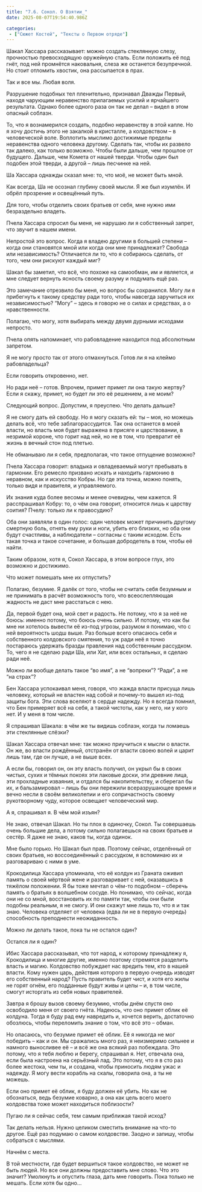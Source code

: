 ```yaml
---
title: "7.6. Сокол. О Взятии_"
date: 2025-08-07T19:54:40.986Z

categories:
 - ["Сюжет Костей", "Тексты о Первом отряде"]
---
```


Шакал Хассара рассказывает: можно создать стеклянную слезу, прочностью
превосходящую оружейную сталь. Если положить её под гнёт, под ней
промнётся наковальня, слеза же останется безупречной. Но стоит отломить
хвостик, она рассыпается в прах.

Так и все мы. Любая воля.

Разрушение подобных тел пленительно, признавал Дважды Первый, находя
чарующим неравенство прилагаемых усилий и ярчайшего результата. Однако
более одного раза он так не делал – видел в этом опасный соблазн.

То, что я вознамерился создать, подобно неравенству в этой капле. Но я
хочу достичь этого не закалкой в кристалле, а колдовством – в
человеческой воле. Воплотить мыслимо достижимые пределы неравенства
одного человека другому. Сделать так, чтобы их развело так далеко, как
только возможно. Чтобы были дальше, чем прошлое от будущего. Дальше, чем
Комета от нашей тверди. Чтобы один был подобен этой тверди, а другой –
лишь песчинке на ней.

Ша Хассара однажды сказал мне: то, что моё, не может быть мной.

Как всегда, Ша не осознал глубину своей мысли. Я же был изумлён. И обрёл
прозрение и освещённый путь.

Для того, чтобы отделить своих братьев от себя, мне нужно ими
безраздельно владеть.

Пчела Хассара спросил бы меня, не нарушаю ли я собственный запрет, что
звучит в нашем имени.

Непростой это вопрос. Когда я владею другими в большей степени – когда
они становятся мной или когда они мне принадлежат? Свобода или
независимость? Отличается ли то, что я собираюсь сделать, от того, чем
они рискуют каждый миг?

Шакал бы заметил, что всё, что похоже на самообман, им и является, и мне
следует вернуть ясность своему разуму и подумать ещё раз.

Это замечание отрезвило бы меня, но вопрос бы сохранился. Могу ли я
прибегнуть к такому средству ради того, чтобы навсегда заручиться их
независимостью? “Могу” – здесь я говорю не о силах и средствах, а о
нравственности.

Полагаю, что могу, хотя выбирать между двумя дурными исходами непросто.

Пчела опять напоминает, что рабовладение находится под абсолютным
запретом.

Я не могу просто так от этого отмахнуться. Готов ли я на клеймо
рабовладельца?

Если говорить откровенно, нет.

Но ради неё – готов. Впрочем, примет примет ли она такую жертву? Если я
скажу, примет, но будет ли это её решением, а не моим?

Следующий вопрос. Допустим, я преуспею. Что делать дальше?

Я не смогу дать ей свободу. Но я могу сказать ей: ты – моя, но можешь
делать всё, что тебе заблагорассудится. Так она останется в моей власти,
но власть моя будет выражена в присяге и царствовании, в незримой
короне, что горит над ней, но не в том, что превратит её жизнь в вечный
стон под плетью.

Не обманываю ли я себя, предполагая, что такое отпущение возможно?

Пчела Хассара говорит: владыка и овладеваемый могут пребывать в
гармонии. Его ремесло призвано искать и находить гармонию в неравном,
как и искусство Кобры. Но где эта точка, можно понять, только видя и
правителя, и управляемого.

Их знания куда более весомы и менее очевидны, чем кажется. Я
расспрашивал Кобру: то, о чём она говорит, относится лишь к царству
соития? Пчелу: только ли к правосудию?

Оба они заявляли в один голос: один человек может причинить другому
смертную боль, отнять ему руки и ноги, убить его близких, но оба они
будут счастливы, а наблюдатели – согласны с таким исходом. Есть такая
точка и такое сочетание, и большая добродетель в том, чтобы её найти.

Таким образом, хотя я, Сокол Хассара, в этом вопросе глух, это возможно
и достижимо.

Что может помешать мне их отпустить?

Полагаю, безумие. Я далёк от того, чтобы не считать себя безумным и не
принимать в расчёт возможность того, что всеослепляющая жадность не даст
мне расстаться с нею.

Да, первой будет она, мой свет и радость. Не потому, что я за неё не
боюсь: именно потому, что боюсь очень сильно. И потому, что как бы мне
ни хотелось вывести её из-под угрозы, разумом я понимаю, что с ней
вероятность шодш выше. Раз больше всего опасаюсь себя и собственного
колдовского смятения, то уж ради неё я точно постараюсь удержать бразды
правления над собственным рассудком. То, чего я не сделаю ради Ша, или
Хат, или всех остальных, я сделаю ради неё.

Можно ли вообще делать такое “во имя”, а не “вопреки”? “Ради”, а не “на
страх”?

Бен Хассара успокаивал меня, говоря, что жажда власти присуща лишь
человеку, который не властен над собой и почему-то вышел из-под защиты
бога. Эти слова вселяют в сердце надежду. Но я всегда помнил, что Бен
примеряет всё на себя, а такой чистоты, как у него, ни у кого нет. И у
меня в том числе.

Я спрашивал Шакала: в чём же ты видишь соблазн, когда ты ломаешь эти
стеклянные слёзки?

Шакал Хассара отвечал мне: так можно приучиться к мысли о власти. Он же,
во власти рождённый, отстранён от власти своею волей и царит лишь там,
где он лучше, а не выше всех.

А если бы, говорил он, он эту власть получил, он укрыл бы в своих
чистых, сухих и тёмных покоях эти лаковые доски, эти древние лица, эти
прохладные изваяния, и отдался бы накопительству, и сберегал бы их, и
бальзамировал – лишь бы они пережили всеразрушающее время и вечно несли
в своём великолепии и его сопричастность своему рукотворному чуду,
которое освещает человеческий мир.

А я, спрашивал я. В чём мой изъян?

Не знаю, отвечал Шакал. Но ты плох в одиночку, Сокол. Ты совершаешь
очень большие дела, а потому сильно полагаешься на своих братьев и
сестёр. Я даже не знаю, каков ты, когда одинок.

Мне было горько. Но Шакал был прав. Поэтому сейчас, отделённый от своих
братьев, но воссоединённый с рассудком, я вспоминаю их и разговариваю с
ними в уме.

Крокодилица Хассара упоминала, что её колдун из Граната оживил память о
своей мёртвой жене и разговаривает с ней, оказавшись в тяжёлом
положении. Я бы тоже мечтал о чём-то подобном – сберечь память о братьях
в волшебном сосуде. Но понимаю, что сейчас, когда они не со мной,
восстановить их по памяти так, чтобы они были подобны реальным, я не
смогу. И они скажут мне лишь то, что я и так знаю. Человека отделяет от
человека (едва ли не в первую очередь) способность преподнести
неожиданность.

Можно ли делать такое, пока ты не остался один?

Остался ли я один?

Ибис Хассара рассказывал, что тот народ, к которому принадлежу я,
Крокодилица и многие другие, именно поэтому стремятся разделить власть и
магию. Колдовство побуждает нас вредить тем, кто в нашей власти. Кому
нужен царь, действия которого в первую очередь изводят его собственный
народ? Пусть правитель будет чист, и хотя его жилы не горят огнём, его
подданные будут живы и целы – и, в том числе, смогут исторгать из себя
новых правителей.

Завтра я брошу вызов своему безумию, чтобы днём спустя оно освободило
меня от своего гнёта. Надеюсь, что оно примет облик её колдуна. Тогда я
буду рад ему навредить и, хочется верить, достаточно обозлюсь, чтобы
переломить знание о том, что всё это – обман.

Но опасаюсь, что безумие примет её облик. Её я никогда не мог победить –
как и он. Мы сражались много раз, я неизмеримо сильнее и намного
выносливее её – и всё же она всякий раз побеждала. Это потому, что я
тебя люблю и берегу, спрашивал я. Нет, отвечала она, если была настроена
на серьёзный лад. Это потому, что я в сто раз более жестока, чем ты, и
создана, чтобы приносить людям ужас и надежду. Я могу вести корабль на
скалы, говорила она, а ты не можешь.

Если оно примет её облик, я буду должен её убить. Но как не обознаться,
ведь безумие коварно, а она как цель всего моего колдовства тоже может
находиться поблизости?

Пугаю ли я сейчас себя, тем самым приближая такой исход?

Так делать нельзя. Нужно целиком сместить внимание на что-то другое. Ещё
раз подумаю о самом колдовстве. Заодно и запишу, чтобы собраться с
мыслями.

Начнём с места.

В той местности, где будет вершиться такое колдовство, не может не быть
людей. Но все они должны предоставить мне слово. Что это значит?
Умолкнуть и опустить глаза, дать мне говорить. Пока только не мешать.
Если хотя бы одно…
